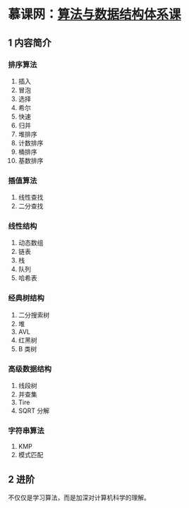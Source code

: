 # 慕课网：[算法与数据结构体系课](https://class.imooc.com/sale/datastructure#Anchor)

## 1 内容简介

### 排序算法

1. 插入
2. 冒泡
3. 选择
4. 希尔
5. 快速
6. 归并
7. 堆排序
8. 计数排序
9. 桶排序
10. 基数排序

### 插值算法

1. 线性查找
2. 二分查找

### 线性结构

1. 动态数组
2. 链表
3. 栈
4. 队列
5. 哈希表

### 经典树结构

1. 二分搜索树
2. 堆
3. AVL
4. 红黑树
5. B 类树

### 高级数据结构

1. 线段树
2. 并查集
3. Tire
4. SQRT 分解

### 字符串算法

1. KMP
2. 模式匹配

## 2 进阶

不仅仅是学习算法，而是加深对计算机科学的理解。

